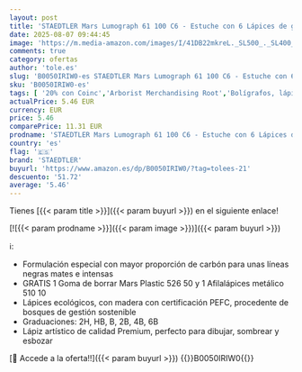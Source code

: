 ```yaml
---
layout: post
title: 'STAEDTLER Mars Lumograph 61 100 C6 - Estuche con 6 Lápices de grafito Mars Lumograph  graduaciones 6B  4B  2B  HB  2H  + GRATIS 1 Afilalápices metálico 510 10 y 1 Goma de borrar Mars Plastic 526 50  Azul'
date: 2025-08-07 09:44:45
image: 'https://m.media-amazon.com/images/I/41DB22mkreL._SL500_._SL400_.jpg'
comments: true
category: ofertas
author: 'tole.es'
slug: 'B0050IRIW0-es STAEDTLER Mars Lumograph 61 100 C6 - Estuche con 6 Lápices...'
sku: 'B0050IRIW0-es'
tags: [ '20% con Coinc','Arborist Merchandising Root','Bolígrafos, lápices y útiles de escritura','Lápices','Lápices de madera','Oficina y papelería','Self Service','Special Features Stores','Top Brands Office Selection','Top Brands Office Stationary','borrar','de','ea2646c3-be00-45fe-8702-34c4f95305c9_0','ea2646c3-be00-45fe-8702-34c4f95305c9_2301','ea2646c3-be00-45fe-8702-34c4f95305c9_4301','ea2646c3-be00-45fe-8702-34c4f95305c9_9701','goma','lápices','staedtler','🇪🇸', ]
actualPrice: 5.46 EUR
currency: EUR
price: 5.46
comparePrice: 11.31 EUR
prodname: 'STAEDTLER Mars Lumograph 61 100 C6 - Estuche con 6 Lápices de grafito Mars Lumograph  graduaciones 6B  4B  2B  HB  2H  + GRATIS 1 Afilalápices metálico 510 10 y 1 Goma de borrar Mars Plastic 526 50  Azul'
country: 'es'
flag: '🇪🇸'
brand: 'STAEDTLER'
buyurl: 'https://www.amazon.es/dp/B0050IRIW0/?tag=tolees-21'
descuento: '51.72'
average: '5.46'
---
```


Tienes [{{< param title >}}]({{< param buyurl >}}) en el siguiente enlace!

[![{{< param prodname >}}]({{< param image >}})]({{< param buyurl >}})

ℹ️:

- Formulación especial con mayor proporción de carbón para unas líneas negras mates e intensas
- GRATIS 1 Goma de borrar Mars Plastic 526 50 y 1 Afilalápices metálico 510 10
- Lápices ecológicos, con madera con certificación PEFC, procedente de bosques de gestión sostenible
- Graduaciones: 2H, HB, B, 2B, 4B, 6B
- Lápiz artístico de calidad Premium, perfecto para dibujar, sombrear y esbozar

[🛒 Accede a la oferta!!]({{< param buyurl >}})
{{<world>}}B0050IRIW0{{</world>}}
